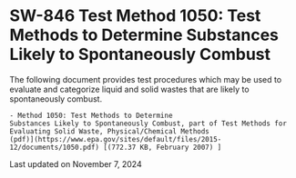 
# SW-846 Test Method 1050: Test Methods to Determine Substances Likely to Spontaneously Combust  


The following document provides test procedures which may be used to
evaluate and categorize liquid and solid wastes that are likely to
spontaneously combust.

    - Method 1050: Test Methods to Determine
    Substances Likely to Spontaneously Combust, part of Test Methods for
    Evaluating Solid Waste, Physical/Chemical Methods
    (pdf)](https://www.epa.gov/sites/default/files/2015-12/documents/1050.pdf) [(772.37 KB, February 2007) ] 

Last updated on November 7, 2024


